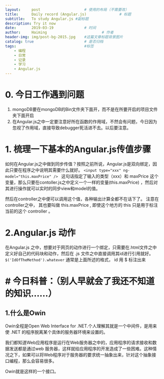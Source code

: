 ```yaml
---
layout:     post   				    # 使用的布局（不需要改）
title:      Daily record (Angular.js)				# 标题 
subtitle:   To study Angular.js #副标题
description: Try it now
date:       2019-03-19 				# 时间
author:     Haiming 						# 作者
header-img: img/post-bg-2015.jpg 	#这篇文章标题背景图片
catalog: true 						# 是否归档
tags:								#标签
    - 编程
    - 日常
    - 记录
    - 学习
    - Angular.js
---
```

# 0. 今日工作遇到问题
1.   mongoDB要在mongoDB的Bin文件夹下面开，而不是在所要开启的项目文件夹下面开启
2.   在Angular.js之中一定要注意好所在函数的作用域，不然会有问题，今日因为忽视了作用域，直接导致debugger死活进不去。以后要注意。
# 1. 梳理一下基本的Angular.js传值步骤
  如何在Angular.js之中做到同步传值？按照之前所说，Angular.js是双向绑定，因此只要在程序之中说明其需要什么就好。
  ```<input type="xxx" ng-model="this.maxPrice" /> ```
  这句话指定了输入的类型（xxx）和 maxPrice 这个变量，那么只要在contoller.js之中定义一个一样的变量(this.maxPrice) ，然后对其进行操作就可以实时的同步view和model的值。

然后在controller之中便可以调用这个值，各种输出计算全都不在话下了。 注意在 controller之中， 其也要叫做 this.maxPrice , 即使这个地方的 this 只是用于标注当前的这个 controller 。
# 2.Angular.js 动作
在Angular.js 之中，想要对于网页的动作进行一个绑定，只需要在.html文件之中定义好自己的代码块和动作，然后在 .js 文件之中直接调用其id进行引用就好。
``` $('IdOfTheMethod').whatever```
通常是上面所述的格式， id 用 $ 标注出来


  
  

#  # 今日科普：（别人早就会了我还不知道的知识……）
## 1.什么是Owin
Owin全程是Open Web Interface for .NET.个人理解其就是一个中间件，是用来使 .NET 的程序脱离某个具体的服务器环境来设置的。

我们都知道Web应用程序是运行在Web服务器之中的，应用程序的请求接收和数据发送都是通过web
服务器，这样就给应用程序的开发造成了一些困难。这种情况之下，如果可以将Web程序对于服务器的要求统一抽象出来，针对这个抽象接口编程，那么会容易很多。

Owin就是这样的一个接口。


